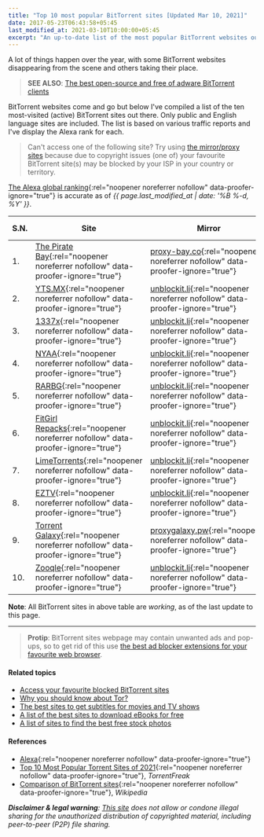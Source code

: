 ```yaml
---
title: "Top 10 most popular BitTorrent sites [Updated Mar 10, 2021]"
date: 2017-05-23T06:43:58+05:45
last_modified_at: 2021-03-10T10:00:00+05:45
excerpt: "An up-to-date list of the most popular BitTorrent websites out there."
---
```


A lot of things happen over the year, with some BitTorrent websites disappearing from the scene and others taking their place.

> **SEE ALSO**: [The best open-source and free of adware BitTorrent clients](/the-best-open-source-bittorrent-clients/)

BitTorrent websites come and go but below I've compiled a list of the ten most-visited (active) BitTorrent sites out there. Only public and English language sites are included. The list is based on various traffic reports and I've display the Alexa rank for each.

> Can't access one of the following site? Try using [the mirror/proxy sites](/access-your-favourite-blocked-bittorrent-sites/) because due to copyright issues (one of) your favourite BitTorrent site(s) may be blocked by your ISP in your country or territory.

[The Alexa global ranking](https://www.alexa.com/siteinfo){:rel="noopener noreferrer nofollow" data-proofer-ignore="true"} is accurate as of _{{ page.last_modified_at | date: '%B %-d, %Y' }}_.

| S.N. | Site                                                                                                             | Mirror                                                                                                               | Specialization | RSS | Alexa Rank |
| ---- | ---------------------------------------------------------------------------------------------------------------- | -------------------------------------------------------------------------------------------------------------------- | -------------- | --- | ---------- |
| 1.   | [The Pirate Bay](https://thepiratebay.org/){:rel="noopener noreferrer nofollow" data-proofer-ignore="true"}      | [proxy-bay.co](https://proxy-bay.co/){:rel="noopener noreferrer nofollow" data-proofer-ignore="true"}                | -              | Yes | 341        |
| 2.   | [YTS.MX](https://yts.mx/){:rel="noopener noreferrer nofollow" data-proofer-ignore="true"}                        | [unblockit.li](https://yts.unblockit.li/){:rel="noopener noreferrer nofollow" data-proofer-ignore="true"}            | Movies         | Yes | 404        |
| 3.   | [1337x](https://1337x.to/){:rel="noopener noreferrer nofollow" data-proofer-ignore="true"}                       | [unblockit.li](https://1337x.unblockit.li/){:rel="noopener noreferrer nofollow" data-proofer-ignore="true"}          | -              | No  | 414        |
| 4.   | [NYAA](https://nyaa.si/){:rel="noopener noreferrer nofollow" data-proofer-ignore="true"}                         | [unblockit.li](http://nyaa.unblockit.li/){:rel="noopener noreferrer nofollow" data-proofer-ignore="true"}            | Anime          | Yes | 749        |
| 5.   | [RARBG](https://rarbg.to/){:rel="noopener noreferrer nofollow" data-proofer-ignore="true"}                       | [unblockit.li](https://rarbg.unblockit.li/){:rel="noopener noreferrer nofollow" data-proofer-ignore="true"}          | -              | Yes | 839        |
| 6.   | [FitGirl Repacks](https://fitgirl-repacks.site/){:rel="noopener noreferrer nofollow" data-proofer-ignore="true"} | [unblockit.li](https://fitgirlrepacks.unblockit.li/){:rel="noopener noreferrer nofollow" data-proofer-ignore="true"} | Games          | No  | 2,278      |
| 7.   | [LimeTorrents](https://www.limetorrents.info/){:rel="noopener noreferrer nofollow" data-proofer-ignore="true"}   | [unblockit.li](https://limetorrents.unblockit.li/){:rel="noopener noreferrer nofollow" data-proofer-ignore="true"}   | -              | Yes | 2,772      |
| 8.   | [EZTV](https://eztv.re/){:rel="noopener noreferrer nofollow" data-proofer-ignore="true"}                         | [unblockit.li](https://eztv.unblockit.li/){:rel="noopener noreferrer nofollow" data-proofer-ignore="true"}           | TV series      | Yes | 3,072      |
| 9.   | [Torrent Galaxy](https://torrentgalaxy.to/){:rel="noopener noreferrer nofollow" data-proofer-ignore="true"}      | [proxygalaxy.pw](https://proxygalaxy.pw/){:rel="noopener noreferrer nofollow" data-proofer-ignore="true"}            | -              | Yes | 4,609      |
| 10.  | [Zooqle](https://zooqle.com/){:rel="noopener noreferrer nofollow" data-proofer-ignore="true"}                    | [unblockit.li](https://zooqle.unblockit.li/){:rel="noopener noreferrer nofollow" data-proofer-ignore="true"}         | Search         | Yes | 6,449      |

**Note**: All BitTorrent sites in above table are _working_, as of the last update to this page.

---

> **Protip**: BitTorrent sites webpage may contain unwanted ads and pop-ups, so to get rid of this use [the best ad blocker extensions for your favourite web browser](/the-best-ad-blocker-extensions-for-your-favourite-web-browser-free-and-open-source/).

#### Related topics

- [Access your favourite blocked BitTorrent sites](/access-your-favourite-blocked-bittorrent-sites/)
- [Why you should know about Tor?](/why-you-should-know-about-tor/)
- [The best sites to get subtitles for movies and TV shows](/the-best-sites-to-get-subtitles-for-movies-and-tv-shows/)
- [A list of the best sites to download eBooks for free](/a-list-of-the-best-sites-to-download-ebooks-for-free/)
- [A list of sites to find the best free stock photos](/a-list-of-sites-to-find-the-best-free-stock-photos/)

#### References

- [Alexa](http://www.alexa.com/siteinfo){:rel="noopener noreferrer nofollow" data-proofer-ignore="true"}
- [Top 10 Most Popular Torrent Sites of 2021](https://torrentfreak.com/top-torrent-sites-2021-210103/){:rel="noopener noreferrer nofollow" data-proofer-ignore="true"}, _TorrentFreak_
- [Comparison of BitTorrent sites](http://en.wikipedia.org/wiki/Comparison_of_BitTorrent_sites){:rel="noopener noreferrer nofollow" data-proofer-ignore="true"}, _Wikipedia_

_**Disclaimer & legal warning**: [This site](/) does not allow or condone illegal sharing for the unauthorized distribution of copyrighted material, including peer-to-peer (P2P) file sharing._
